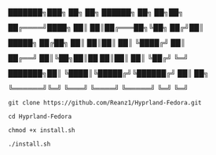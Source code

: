 

                                               
                                                                                         
███████╗███╗   ██╗     ██╗ ██████╗ ██╗   ██╗██╗

██╔════╝████╗  ██║     ██║██╔═══██╗╚██╗ ██╔╝██║

█████╗  ██╔██╗ ██║     ██║██║   ██║ ╚████╔╝ ██║

██╔══╝  ██║╚██╗██║██   ██║██║   ██║  ╚██╔╝  ╚═╝

███████╗██║ ╚████║╚█████╔╝╚██████╔╝   ██║   ██╗

╚══════╝╚═╝  ╚═══╝ ╚════╝  ╚═════╝    ╚═╝   ╚═╝
                                               


`git clone https://github.com/Reanz1/Hyprland-Fedora.git`

`cd Hyprland-Fedora`

`chmod +x install.sh`

`./install.sh`
